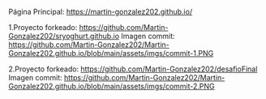 Página Principal:
https://martin-gonzalez202.github.io/

1.Proyecto forkeado:
https://github.com/Martin-Gonzalez202/sryoghurt.github.io
Imagen commit:
https://github.com/Martin-Gonzalez202/Martin-Gonzalez202.github.io/blob/main/assets/imgs/commit-1.PNG

2.Proyecto forkeado:
https://github.com/Martin-Gonzalez202/desafioFinal
Imagen commit:
https://github.com/Martin-Gonzalez202/Martin-Gonzalez202.github.io/blob/main/assets/imgs/commit-2.PNG
